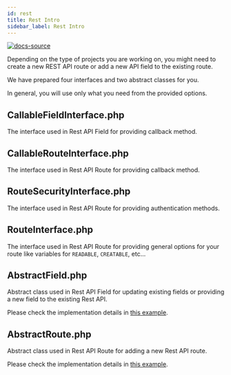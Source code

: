 ```yaml
---
id: rest
title: Rest Intro
sidebar_label: Rest Intro
---
```


[![docs-source](https://img.shields.io/badge/source-eigthshift--libs-blue?style=for-the-badge&logo=php&labelColor=2a2a2a)](https://github.com/infinum/eightshift-libs)


Depending on the type of projects you are working on, you might need to create a new REST API route or add a new API field to the existing route.

We have prepared four interfaces and two abstract classes for you.

In general, you will use only what you need from the provided options.

## CallableFieldInterface.php

The interface used in Rest API Field for providing callback method.

## CallableRouteInterface.php

The interface used in Rest API Route for providing callback method.

## RouteSecurityInterface.php

The interface used in Rest API Route for providing authentication methods.

## RouteInterface.php

The interface used in Rest API Route for providing general options for your route like variables for `READABLE`, `CREATABLE`, etc...

## AbstractField.php

Abstract class used in Rest API Field for updating existing fields or providing a new field to the existing Rest API.

Please check the implementation details in [this example](rest-field).

## AbstractRoute.php

Abstract class used in Rest API Route for adding a new Rest API route.

Please check the implementation details in [this example](rest-route).

<div class="legacy-badge legacy-badge--v5"></div>
